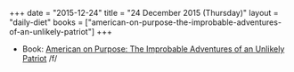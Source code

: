 +++
date = "2015-12-24"
title = "24 December 2015 (Thursday)"
layout = "daily-diet"
books = ["american-on-purpose-the-improbable-adventures-of-an-unlikely-patriot"]
+++

<ul>
<li class="entry books">Book: <a href="/books/american-on-purpose-the-improbable-adventures-of-an-unlikely-patriot">American on Purpose: The Improbable Adventures of an Unlikely Patriot</a> /f/</li>
</ul>